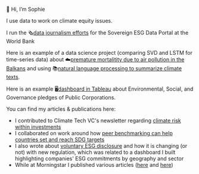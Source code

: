 👋 Hi, I’m Sophie


I use data to work on climate equity issues. 

I run the 🗞️[data journalism efforts](https://esgdata.worldbank.org/explore/stories?lang=en) for the Sovereign ESG Data Portal at the World Bank

Here is an example of a data science project (comparing SVD and LSTM for time-series data) about ☁️[premature mortalitity due to air pollution in the Balkans](https://github.com/sophielogan/sophielogan/blob/main/Pollution_in_the_Balkans.pdf) and using 📚[natural language processing to summarize climate texts](https://github.com/sophielogan/Climate_Texts_Summarization?search=1).

Here is an example 🖥️[dashboard in Tableau](https://public.tableau.com/shared/SYRSZNC3R?:display_count=y&:origin=viz_share_link&:embed=y) about Environmental, Social, and Governance pledges of Public Corporations.  

You can find my articles & publications here: 
- I contributed to Climate Tech VC's newsletter regarding [climate risk within investments](https://www.ctvc.co/climate-risk-is-investment-risk/)
- I collaborated on work around how [peer benchmarking can help countries set and reach SDG targets](https://esgdata.worldbank.org/explore/stories?lang=en)
- I also wrote about [voluntary ESG disclosure](https://www.metric-esg.com/esgblog/from-voluntary-to-mandatory-esg-disclosure) and how it is changing (or not) with new regulation, which was related to a dashboard I built highlighting companies' ESG commitments by geography and sector 
- While at Morningstar I published various articles ([here](https://www.morningstar.com/articles/997270/a-checklist-for-social-good-closing-the-intention-action-gap-when-giving-back) and [here](https://www.morningstar.com/articles/987972/what-can-you-do-to-support-under-represented-people-in-finance)) 

